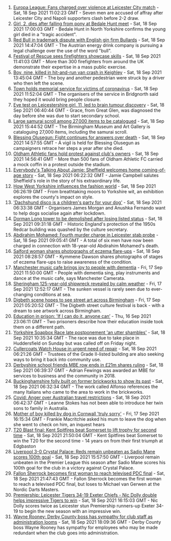 1. [Europa League: Fans charged over violence at Leicester City match](https://www.bbc.co.uk/news/uk-england-leicestershire-58608252?at_medium=RSS&at_campaign=KARANGA) - Sat, 18 Sep 2021 11:02:23 GMT - Seven men are accused of affray after Leicester City and Napoli supporters clash before 2-2 draw.
2. [Girl, 2, dies after falling from pony at Bedale Hunt meet](https://www.bbc.co.uk/news/uk-england-york-north-yorkshire-58611030?at_medium=RSS&at_campaign=KARANGA) - Sat, 18 Sep 2021 17:00:03 GMT - Bedale Hunt in North Yorkshire confirms the young girl died in a "tragic accident".
3. [Red Bull in trademark dispute with English gin firm Bullards](https://www.bbc.co.uk/news/uk-england-norfolk-58607923?at_medium=RSS&at_campaign=KARANGA) - Sat, 18 Sep 2021 14:47:04 GMT - The Austrian energy drink company is pursuing a legal challenge over the use of the word "bull".
4. [Festival of Rescue sees firefighters showcase skills](https://www.bbc.co.uk/news/uk-england-tyne-58599180?at_medium=RSS&at_campaign=KARANGA) - Sat, 18 Sep 2021 11:41:03 GMT - More than 300 firefighters from around the UK demonstrate their expertise in a mass public exercise.
5. [Boy, nine, killed in hit-and-run van crash in Keighley](https://www.bbc.co.uk/news/uk-england-leeds-58609441?at_medium=RSS&at_campaign=KARANGA) - Sat, 18 Sep 2021 13:45:04 GMT - The boy and another pedestrian were struck by a driver who then left the scene.
6. [Town holds memorial service for victims of coronavirus](https://www.bbc.co.uk/news/uk-england-shropshire-58608817?at_medium=RSS&at_campaign=KARANGA) - Sat, 18 Sep 2021 11:52:04 GMT - The organisers of the service in Bridgnorth said they hoped it would bring people closure.
7. [Eye test on Leicestershire girl, 11, led to brain tumour discovery](https://www.bbc.co.uk/news/uk-england-leicestershire-58596732?at_medium=RSS&at_campaign=KARANGA) - Sat, 18 Sep 2021 06:40:44 GMT - Grace, from Great Glen, was diagnosed the day before she was due to start secondary school.
8. [Large samurai scroll among 27,000 items to be catalogued](https://www.bbc.co.uk/news/uk-england-birmingham-58610193?at_medium=RSS&at_campaign=KARANGA) - Sat, 18 Sep 2021 15:44:52 GMT - The Birmingham Museum and Art Gallery is cataloguing 27,000 items, including the samurai scroll.
9. [Blessing Olusegun: Fight continues for answers over death](https://www.bbc.co.uk/news/uk-england-sussex-58609633?at_medium=RSS&at_campaign=KARANGA) - Sat, 18 Sep 2021 14:57:55 GMT - A vigil is held for Blessing Olusegun as campaigners retrace her steps a year after she died.
10. [Oldham Athletic fans hold protest against club's owners](https://www.bbc.co.uk/news/uk-england-manchester-58610540?at_medium=RSS&at_campaign=KARANGA) - Sat, 18 Sep 2021 14:56:41 GMT - More than 500 fans of Oldham Athletic FC carried a mock coffin in a protest outside the stadium.
11. [Everybody's Talking About Jamie: Sheffield welcomes home coming-of-age story](https://www.bbc.co.uk/news/uk-england-south-yorkshire-58570178?at_medium=RSS&at_campaign=KARANGA) - Sat, 18 Sep 2021 06:22:32 GMT - Jamie Campbell salutes Sheffield's role in the story of his extraordinary life.
12. [How West Yorkshire influences the fashion world](https://www.bbc.co.uk/news/uk-england-leeds-58585644?at_medium=RSS&at_campaign=KARANGA) - Sat, 18 Sep 2021 06:26:19 GMT - From breathtaking moors to Yorkshire wit, an exhibition explores the county's impact on style.
13. ['Dachshund disco is a children's party for your dog'](https://www.bbc.co.uk/news/uk-england-leicestershire-58547748?at_medium=RSS&at_campaign=KARANGA) - Sat, 18 Sep 2021 06:33:38 GMT - Organisers James Morgan and Anushka Fernando want to help dogs socialise again after lockdown.
14. [Dorman Long tower to be demolished after losing listed status](https://www.bbc.co.uk/news/uk-england-tees-58608318?at_medium=RSS&at_campaign=KARANGA) - Sat, 18 Sep 2021 09:31:18 GMT - Historic England's protection of the 1950s Redcar building was quashed by the culture secretary.
15. [Abdirahim Mohamed: Fourth murder charge in Leicester stab probe](https://www.bbc.co.uk/news/uk-england-leicestershire-58608246?at_medium=RSS&at_campaign=KARANGA) - Sat, 18 Sep 2021 09:05:41 GMT - A total of six men have now been charged in connection with 18-year-old Abdirahim Mohamed's death.
16. [Salford woman shares photographs of eczema flare-ups](https://www.bbc.co.uk/news/uk-england-manchester-58604788?at_medium=RSS&at_campaign=KARANGA) - Sat, 18 Sep 2021 08:28:57 GMT - Kymmene Dawson shares photographs of stages of eczema flare-ups to raise awareness of the condition.
17. [Manchester music cafe brings joy to people with dementia](https://www.bbc.co.uk/news/uk-england-manchester-58595926?at_medium=RSS&at_campaign=KARANGA) - Fri, 17 Sep 2021 11:50:00 GMT - People with dementia sing, play instruments and dance at the music cafe, says Manchester Camerata.
18. [Sheringham 125-year-old shipwreck revealed by calm weather](https://www.bbc.co.uk/news/uk-england-norfolk-58599802?at_medium=RSS&at_campaign=KARANGA) - Fri, 17 Sep 2021 12:52:17 GMT - The sunken vessel is rarely seen due to ever-changing conditions at sea.
19. [Digbeth scene hopes to see street art across Birmingham](https://www.bbc.co.uk/news/uk-england-birmingham-58584194?at_medium=RSS&at_campaign=KARANGA) - Fri, 17 Sep 2021 05:20:52 GMT - The Digbeth street culture festival is back - with a dream to see artwork across Birmingham.
20. [Education in prison: 'If I can do it, anyone can’](https://www.bbc.co.uk/news/education-58589519?at_medium=RSS&at_campaign=KARANGA) - Thu, 16 Sep 2021 23:06:11 GMT - Two prisoners describe how their education inside took them on a different path.
21. [Yorkshire Soapbox Race late postponement 'an utter shambles'](https://www.bbc.co.uk/news/uk-england-leeds-58608656?at_medium=RSS&at_campaign=KARANGA) - Sat, 18 Sep 2021 10:35:34 GMT - The race was due to take place in Huddersfield on Sunday but was called off on Friday night.
22. [Cullercoats Watch House in urgent need of repair](https://www.bbc.co.uk/news/uk-england-tyne-58583630?at_medium=RSS&at_campaign=KARANGA) - Sat, 18 Sep 2021 06:21:26 GMT - Trustees of the Grade II-listed building are also seeking ways to bring it back into community use.
23. [Derbyshire school friends MBE row ends in £21m shares ruling](https://www.bbc.co.uk/news/uk-england-derbyshire-58591482?at_medium=RSS&at_campaign=KARANGA) - Sat, 18 Sep 2021 06:39:37 GMT - Adrian Fewings was awarded an MBE for services to business and the community in 2018.
24. [Buckinghamshire folly built on former brickworks to show its past](https://www.bbc.co.uk/news/uk-england-beds-bucks-herts-58591120?at_medium=RSS&at_campaign=KARANGA) - Sat, 18 Sep 2021 06:32:34 GMT - The work called Alfonso references the many Italians who came to the area to work in the brickworks.
25. [Covid: Anger over Australian travel restrictions](https://www.bbc.co.uk/news/uk-england-birmingham-58597798?at_medium=RSS&at_campaign=KARANGA) - Sat, 18 Sep 2021 06:42:37 GMT - Leanne Stokes has not been able to introduce her twin sons to family in Australia.
26. [Mother of boy killed by dog in Cornwall 'truly sorry'](https://www.bbc.co.uk/news/uk-england-cornwall-58596384?at_medium=RSS&at_campaign=KARANGA) - Fri, 17 Sep 2021 16:15:34 GMT - Frankie Macritchie asked his mum to leave the dog when she went to check on him, an inquest hears
27. [T20 Blast final: Kent Spitfires beat Somerset to lift trophy for second time](https://www.bbc.co.uk/sport/cricket/58609102?at_medium=RSS&at_campaign=KARANGA) - Sat, 18 Sep 2021 21:50:04 GMT - Kent Spitfires beat Somerset to win the T20 for the second time - 14 years on from their first triumph at Edgbaston
28. [Liverpool 3-0 Crystal Palace: Reds remain unbeaten as Sadio Mane scores 100th goal](https://www.bbc.co.uk/sport/football/58525384?at_medium=RSS&at_campaign=KARANGA) - Sat, 18 Sep 2021 15:57:50 GMT - Liverpool remain unbeaten in the Premier League this season after Sadio Mane scores his 100th goal for the club in a victory against Crystal Palace.
29. [Fallon Sherrock becomes first woman to reach televised PDC final](https://www.bbc.co.uk/sport/darts/58612539?at_medium=RSS&at_campaign=KARANGA) - Sat, 18 Sep 2021 21:47:43 GMT - Fallon Sherrock becomes the first woman to reach a televised PDC final, but loses to Michael van Gerwen at the Nordic Darts Masters.
30. [Premiership: Leicester Tigers 34-19 Exeter Chiefs - Nic Dolly double helps impressive Tigers to win](https://www.bbc.co.uk/sport/rugby-union/58583643?at_medium=RSS&at_campaign=KARANGA) - Sat, 18 Sep 2021 16:15:03 GMT - Nic Dolly scores twice as Leicester stun Premiership runners-up Exeter 34-19 to begin the new season with an impressive win.
31. [Wayne Rooney: Derby County boss has sympathy for club staff as administration looms](https://www.bbc.co.uk/sport/football/58611828?at_medium=RSS&at_campaign=KARANGA) - Sat, 18 Sep 2021 18:09:36 GMT - Derby County boss Wayne Rooney has sympathy for employees who may be made redundant when the club goes into administration.
